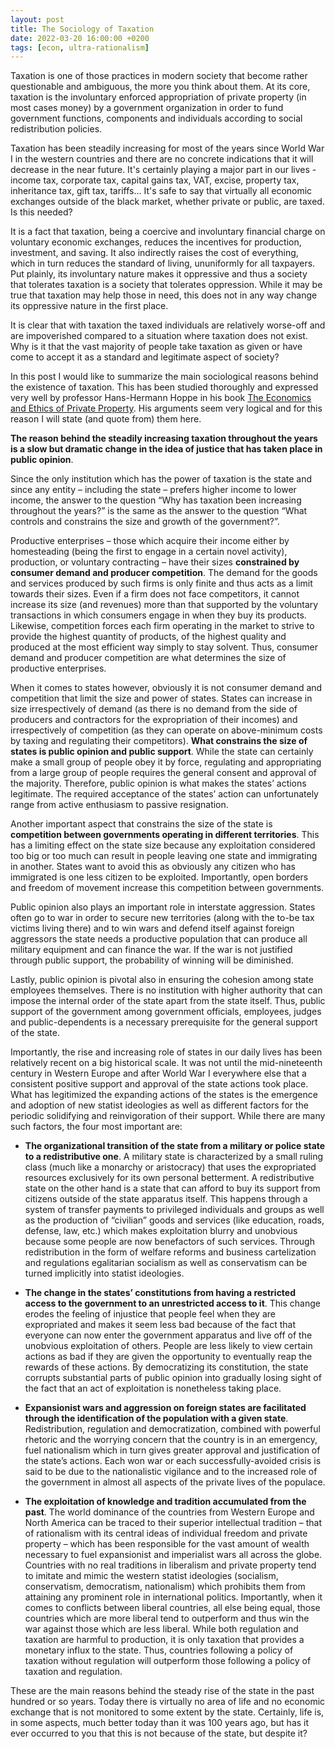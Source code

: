 ```yaml
---
layout: post
title: The Sociology of Taxation
date: 2022-03-20 16:00:00 +0200
tags: [econ, ultra-rationalism]
---
```


Taxation is one of those practices in modern society that become rather questionable and ambiguous, the more you think about them. At its core, taxation is the involuntary enforced appropriation of private property (in most cases money) by a government organization in order to fund government functions, components and individuals according to social redistribution policies. 

Taxation has been steadily increasing for most of the years since World War I in the western countries and there are no concrete indications that it will decrease in the near future. It's certainly playing a major part in our lives - income tax, corporate tax, capital gains tax, VAT, excise, property tax, inheritance tax, gift tax, tariffs... It's safe to say that virtually all economic exchanges outside of the black market, whether private or public, are taxed. Is this needed? 

It is a fact that taxation, being a coercive and involuntary financial charge on voluntary economic exchanges, reduces the incentives for production, investment, and saving. It also indirectly raises the cost of everything, which in turn reduces the standard of living, ununiformly for all taxpayers. Put plainly, its involuntary nature makes it oppressive and thus a society that tolerates taxation is a society that tolerates oppression. While it may be true that taxation may help those in need, this does not in any way change its oppressive nature in the first place. 

It is clear that with taxation the taxed individuals are relatively worse-off and are impoverished compared to a situation where taxation does not exist. Why is it that the vast majority of people take taxation as given or have come to accept it as a standard and legitimate aspect of society?

In this post I would like to summarize the main sociological reasons behind the existence of taxation. This has been studied thoroughly and expressed very well by professor Hans-Hermann Hoppe in his book [The Economics and Ethics of Private Property](https://www.amazon.com/Economics-Ethics-Private-Property-Philosophy-ebook/dp/B003ZK54TE/ref=sr_1_1?keywords=the+economics+and+ethics+of+private+property&qid=1651426373&sprefix=the+economics+and+ethi%2Caps%2C180&sr=8-1). His arguments seem very logical and for this reason I will state (and quote from) them here.

**The reason behind the steadily increasing taxation throughout the years is a slow but dramatic change in the idea of justice that has taken place in public opinion**.

Since the only institution which has the power of taxation is the state and since any entity – including the state – prefers higher income to lower income, the answer to the question “Why has taxation been increasing throughout the years?” is the same as the answer to the question “What controls and constrains the size and growth of the government?”.

Productive enterprises – those which acquire their income either by homesteading (being the first to engage in a certain novel activity), production, or voluntary contracting – have their sizes **constrained by consumer demand and producer competition**. The demand for the goods and services produced by such firms is only finite and thus acts as a limit towards their sizes. Even if a firm does not face competitors, it cannot increase its size (and revenues) more than that supported by the voluntary transactions in which consumers engage in when they buy its products. Likewise, competition forces each firm operating in the market to strive to provide the highest quantity of products, of the highest quality and produced at the most efficient way simply to stay solvent. Thus, consumer demand and producer competition are what determines the size of productive enterprises.

When it comes to states however, obviously it is not consumer demand and competition that limit the size and power of states. States can increase in size irrespectively of demand (as there is no demand from the side of producers and contractors for the expropriation of their incomes) and irrespectively of competition (as they can operate on above-minimum costs by taxing and regulating their competitors). **What constrains the size of states is public opinion and public support**. While the state can certainly make a small group of people obey it by force, regulating and appropriating from a large group of people requires the general consent and approval of the majority. Therefore, public opinion is what makes the states’ actions legitimate. The required acceptance of the states’ action can unfortunately range from active enthusiasm to passive resignation.

Another important aspect that constrains the size of the state is **competition between governments operating in different territories**. This has a limiting effect on the state size because any exploitation considered too big or too much can result in people leaving one state and immigrating in another. States want to avoid this as obviously any citizen who has immigrated is one less citizen to be exploited. Importantly, open borders and freedom of movement increase this competition between governments.

Public opinion also plays an important role in interstate aggression. States often go to war in order to secure new territories (along with the to-be tax victims living there) and to win wars and defend itself against foreign aggressors the state needs a productive population that can produce all military equipment and can finance the war. If the war is not justified through public support, the probability of winning will be diminished.

Lastly, public opinion is pivotal also in ensuring the cohesion among state employees themselves. There is no institution with higher authority that can impose the internal order of the state apart from the state itself. Thus, public support of the government among government officials, employees, judges and public-dependents is a necessary prerequisite for the general support of the state.

Importantly, the rise and increasing role of states in our daily lives has been relatively recent on a big historical scale. It was not until the mid-nineteenth century in Western Europe and after World War I everywhere else that a consistent positive support and approval of the state actions took place. What has legitimized the expanding actions of the states is the emergence and adoption of new statist ideologies as well as different factors for the periodic solidifying and reinvigoration of their support. While there are many such factors, the four most important are:

- **The organizational transition of the state from a military or police state to a redistributive one**. A military state is characterized by a small ruling class (much like a monarchy or aristocracy) that uses the expropriated resources exclusively for its own personal betterment. A redistributive state on the other hand is a state that can afford to buy its support from citizens outside of the state apparatus itself. This happens through a system of transfer payments to privileged individuals and groups as well as the production of “civilian” goods and services (like education, roads, defense, law, etc.) which makes exploitation blurry and unobvious because some people are now benefactors of such services. Through redistribution in the form of welfare reforms and business cartelization and regulations egalitarian socialism as well as conservatism can be turned implicitly into statist ideologies.

- **The change in the states’ constitutions from having a restricted access to the government to an unrestricted access to it**. This change erodes the feeling of injustice that people feel when they are expropriated and makes it seem less bad because of the fact that everyone can now enter the government apparatus and live off of the unobvious exploitation of others. People are less likely to view certain actions as bad if they are given the opportunity to eventually reap the rewards of these actions. By democratizing its constitution, the state corrupts substantial parts of public opinion into gradually losing sight of the fact that an act of exploitation is nonetheless taking place.

- **Expansionist wars and aggression on foreign states are facilitated through the identification of the population with a given state**. Redistribution, regulation and democratization, combined with powerful rhetoric and the worrying concern that the country is in an emergency, fuel nationalism which in turn gives greater approval and justification of the state’s actions. Each won war or each successfully-avoided crisis is said to be due to the nationalistic vigilance and to the increased role of the government in almost all aspects of the private lives of the populace.

- **The exploitation of knowledge and tradition accumulated from the past**. The world dominance of the countries from Western Europe and North America can be traced to their superior intellectual tradition – that of rationalism with its central ideas of individual freedom and private property – which has been responsible for the vast amount of wealth necessary to fuel expansionist and imperialist wars all across the globe. Countries with no real traditions in liberalism and private property tend to imitate and mimic the western statist ideologies (socialism, conservatism, democratism, nationalism) which prohibits them from attaining any prominent role in international politics. Importantly, when it comes to conflicts between liberal countries, all else being equal, those countries which are more liberal tend to outperform and thus win the war against those which are less liberal. While both regulation and taxation are harmful to production, it is only taxation that provides a monetary influx to the state. Thus, countries following a policy of taxation without regulation will outperform those following a policy of taxation and regulation.

These are the main reasons behind the steady rise of the state in the past hundred or so years. Today there is virtually no area of life and no economic exchange that is not monitored to some extent by the state. Certainly, life is, in some aspects, much better today than it was 100 years ago, but has it ever occurred to you that this is not because of the state, but despite it?
